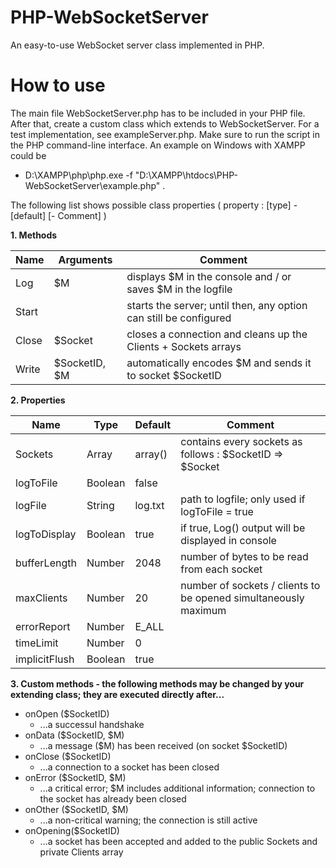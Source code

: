 # PHP-WebSocketServer
An easy-to-use WebSocket server class implemented in PHP.

# How to use
The main file WebSocketServer.php has to be included in your PHP file. After that, create a custom class which extends to WebSocketServer. For a test implementation, see exampleServer.php. Make sure to run the script in the PHP command-line interface. An example on Windows with XAMPP could be
* D:\XAMPP\php\php.exe -f "D:\XAMPP\htdocs\PHP-WebSocketServer\example.php" .

The following list shows possible class properties ( property : [type] - [default] [- Comment]   )

**1. Methods**

  Name    | Arguments     | Comment
  --------|---------------|--------------------------------------------------------------------------
  Log     | $M            | displays $M in the console and / or saves $M in the logfile
  Start   |               | starts the server; until then, any option can still be configured
  Close   | $Socket       | closes a connection and cleans up the Clients + Sockets arrays
  Write   | $SocketID, $M | automatically encodes $M and sends it to socket $SocketID

**2. Properties**

  Name         | Type    | Default | Comment
  -------------|---------|---------|-----------------------------------------------------------------
  Sockets      | Array   | array() | contains every sockets as follows : $SocketID => $Socket
  logToFile    | Boolean | false   |
  logFile      | String  | log.txt | path to logfile; only used if logToFile = true
  logToDisplay | Boolean | true    | if true, Log() output will be displayed in console
  bufferLength | Number  | 2048    | number of bytes to be read from each socket
  maxClients   | Number  | 20      | number of sockets / clients to be opened simultaneously maximum
  errorReport  | Number  | E_ALL   |
  timeLimit    | Number  | 0       |
  implicitFlush| Boolean | true    |

**3. Custom methods - the following methods may be changed by your extending class; they are executed directly after...**
  * onOpen ($SocketID)
    * ...a successul handshake
  * onData ($SocketID, $M)
    * ...a message ($M) has been received (on socket $SocketID)
  * onClose ($SocketID)
    * ...a connection to a socket has been closed
  * onError ($SocketID, $M)
    * ...a critical error; $M includes additional information; connection to the socket has already been closed
  * onOther ($SocketID, $M)
    * ...a non-critical warning; the connection is still active
  * onOpening($SocketID)
    * ...a socket has been accepted and added to the public Sockets and private Clients array
